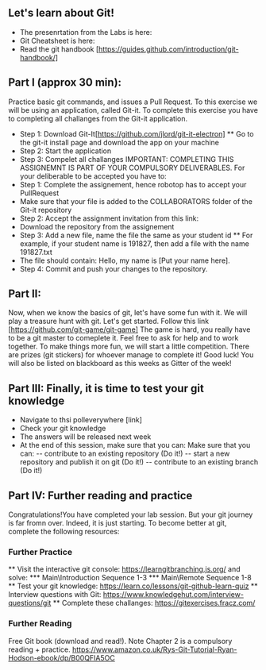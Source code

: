 ## Let's learn about Git!
* The presenrtation from the Labs is here: 
* Git Cheatsheet is here: 
* Read the git handbook [https://guides.github.com/introduction/git-handbook/]

## Part I (approx 30 min):  
Practice basic git commands, and issues a Pull Request. 
To this exercise we will be using an application, called Git-it. 
To complete this exercise you have to completing all challanges from the Git-it application. 
* Step 1:  Download Git-It[https://github.com/jlord/git-it-electron]
**  Go to the git-it install page and download the app on your machine
* Step 2: Start the application 
* Step 3: Compelet all challanges 
IMPORTANT: COMPLETING THIS ASSIGNEMNT IS PART OF YOUR COMPULSORY DELIVERABLES. 
For your deliberable to be accepted you have to: 
* Step 1: Complete the assignement, hence robotop has to accept your PullRequest
* Make sure that your file is added to the COLLABORATORS folder of the Git-it repository
* Step 2: Accept the assignment invitation from this link: 
* Download the repository from the assignement 
* Step 3: Add a new file, name the file the same as your student id
** For example, if your student name is 191827, then add a file with the name 191827.txt
* The file should contain: Hello, my name is [Put your name here].
* Step 4: Commit and push your changes to the repository. 

## Part II: 
Now, when we know the basics of git, let's have some fun with it. 
We will play a treasure hunt with git. 
Let's get started. Follow this link [https://github.com/git-game/git-game]
The game is hard, you really have to be a git master to comeplete it. Feel free to ask for help and to work together. 
To make things more fun, we will start a little competition. 
There are prizes (git stickers) for whoever manage to complete it! Good luck!
You will also be listed on blackboard as this weeks as Gitter of the week!


## Part III: Finally, it is time to test your git knowledge
* Navigate to thsi polleverywhere [link]
* Check your git knowledge 
* The answers will be released next week 
* At the end of this session, make sure that you can: 
Make sure that you can: 
-- contribute to an existing repository (Do it!) 
-- start a new repository and publish it on git (Do it!)
-- contribute to an existing branch  (Do it!)

## Part IV: Further reading and practice 
Congratulations!You have completed your lab session. 
But your git journey is far fromn over. Indeed, it is just starting. 
To become better at git, complete the following resources: 
### Further Practice 
** Visit the interactive git console: https://learngitbranching.js.org/ and solve: 
*** Main\Introduction Sequence 1-3
*** Main\Remote Sequence 1-8
** Test your git knowledge: https://learn.co/lessons/git-github-learn-quiz
** Interview questions with Git: https://www.knowledgehut.com/interview-questions/git
** Complete these challanges: https://gitexercises.fracz.com/

### Further Reading
Free Git book (download and read!). Note Chapter 2 is a compulsory reading + practice. https://www.amazon.co.uk/Rys-Git-Tutorial-Ryan-Hodson-ebook/dp/B00QFIA5OC



